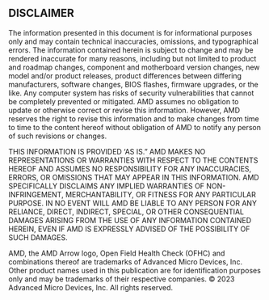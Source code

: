 ## DISCLAIMER
The information presented in this document is for informational purposes only and may contain technical inaccuracies,
omissions, and typographical errors. The information contained herein is subject to change and may be rendered
inaccurate for many reasons, including but not limited to product and roadmap changes, component and motherboard
version changes, new model and/or product releases, product differences between differing manufacturers, software
changes, BIOS flashes, firmware upgrades, or the like. Any computer system has risks of security vulnerabilities that
cannot be completely prevented or mitigated. AMD assumes no obligation to update or otherwise correct or revise this
information. However, AMD reserves the right to revise this information and to make changes from time to time to the
content hereof without obligation of AMD to notify any person of such revisions or changes.

THIS INFORMATION IS PROVIDED ‘AS IS.” AMD MAKES NO REPRESENTATIONS OR WARRANTIES WITH RESPECT TO THE CONTENTS
HEREOF AND ASSUMES NO RESPONSIBILITY FOR ANY INACCURACIES, ERRORS, OR OMISSIONS THAT MAY APPEAR IN THIS INFORMATION.
AMD SPECIFICALLY DISCLAIMS ANY IMPLIED WARRANTIES OF NON-INFRINGEMENT, MERCHANTABILITY, OR FITNESS FOR ANY PARTICULAR
PURPOSE. IN NO EVENT WILL AMD BE LIABLE TO ANY PERSON FOR ANY RELIANCE, DIRECT, INDIRECT, SPECIAL, OR OTHER
CONSEQUENTIAL DAMAGES ARISING FROM THE USE OF ANY INFORMATION CONTAINED HEREIN, EVEN IF AMD IS EXPRESSLY ADVISED OF
THE POSSIBILITY OF SUCH DAMAGES.

AMD, the AMD Arrow logo, Open Field Health Check (OFHC) and combinations thereof are trademarks of Advanced Micro
Devices, Inc. Other product names used in this publication are for identification purposes only and may be
trademarks of their respective companies.
© 2023 Advanced Micro Devices, Inc. All rights reserved.